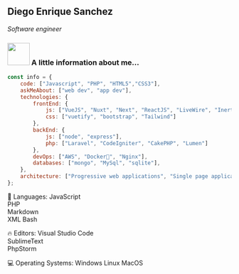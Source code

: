 <h2>Diego Enrique Sanchez 
</h2>
<p><em>Software engineer</em></p>

### <img src="https://media.giphy.com/media/VgCDAzcKvsR6OM0uWg/giphy.gif" width="50"> A little information about me...

```javascript
const info = {
    code: ["Javascript", "PHP", "HTML5","CSS3"],
    askMeAbout: ["web dev", "app dev"],
    technologies: {
        frontEnd: {
            js: ["VueJS", "Nuxt", "Next", "ReactJS", "LiveWire", "InertiaJS"],
            css: ["vuetify", "bootstrap", "Tailwind"]
        },
        backEnd: {
            js: ["node", "express"],
            php: ["Laravel", "CodeIgniter", "CakePHP", "Lumen"]
        },
        devOps: ["AWS", "Docker🐳", "Nginx"],
        databases: ["mongo", "MySql", "sqlite"],
    },
    architecture: ["Progressive web applications", "Single page applications"],
};
```
💬 Languages: 
JavaScript                                  
PHP                     
Markdown                
XML
Bash

🔥 Editors: 
Visual Studio Code                
SublimeText                 
PhpStorm                

💻 Operating Systems: 
Windows
Linux
MacOS

